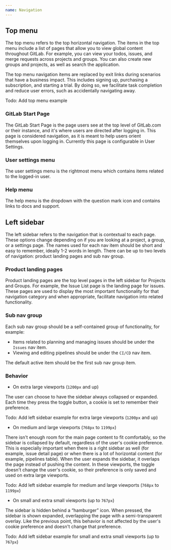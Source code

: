 ```yaml
---
name: Navigation
---
```



## Top menu

The top menu refers to the top horizontal navigation. The items in the top menu include a list of pages that allow you to view global content throughout GitLab. For example, you can view your todos, issues, and merge requests across projects and groups. You can also create new groups and projects, as well as search the application. 

The top menu navigation items are replaced by exit links during scenarios that have a business impact. This includes signing up, purchasing a subscription, and starting a trial. By doing so, we facilitate task completion and reduce user errors, such as accidentally navigating away.

Todo: Add top menu example

### GitLab Start Page
The GitLab Start Page is the page users see at the top level of GitLab.com or their instance, and it's where users are directed after logging in. This page is considered navigation, as it is meant to help users orient themselves upon logging in. Currently this page is configurable in User Settings.

### User settings menu
The user settings menu is the rightmost menu which contains items related to the logged-in user.

### Help menu
The help menu is the dropdown with the question mark icon and contains links to docs and support. 

## Left sidebar
The left sidebar refers to the navigation that is contextual to each page. These options change depending on if you are looking at a project, a group, or a settings page. The names used for each nav item should be short and easy to remember, ideally 1-2 words in length. There can be up to two levels of navigation: product landing pages and sub nav group. 

### Product landing pages
Product landing pages are the top level pages in the left sidebar for Projects and Groups. For example, the Issue List page is the landing page for issues. These pages are used to display the most important functionality for that navigation category and when appropriate, facilitate navigation into related functionality.

### Sub nav group

Each sub nav group should be a self-contained group of functionality, for example:

- Items related to planning and managing issues should be under the `Issues` nav item.
- Viewing and editing pipelines should be under the `CI/CD` nav item.

The default active item should be the first sub nav group item.

### Behavior 

- On extra large viewports (`1200px` and up)

The user can choose to have the sidebar always collapsed or expanded. Each time they press the toggle button, a cookie is set to remember their preference.

Todo: Add left sidebar example for extra large viewports (`1200px` and up)

- On medium and large viewports (`768px` to `1199px`)

There isn't enough room for the main page content to fit comfortably, so the sidebar is collapsed by default, regardless of the user's cookie preference. This is especially important when there is a right sidebar as well (for example, issue detail page) or when there is a lot of horizontal content (for example, pipelines table). When the user expands the sidebar, it overlaps the page instead of pushing the content. In these viewports, the toggle doesn't change the user's cookie, so their preference is only saved and used on extra large viewports.

Todo: Add left sidebar example for medium and large viewports (`768px` to `1199px`)

- On small and extra small viewports (up to `767px`)

The sidebar is hidden behind a “hamburger” icon. When pressed, the sidebar is shown expanded, overlapping the page with a semi-transparent overlay. Like the previous point, this behavior is not affected by the user's cookie preference and doesn't change that preference.

Todo: Add left sidebar example for small and extra small viewports (up to `767px`)

